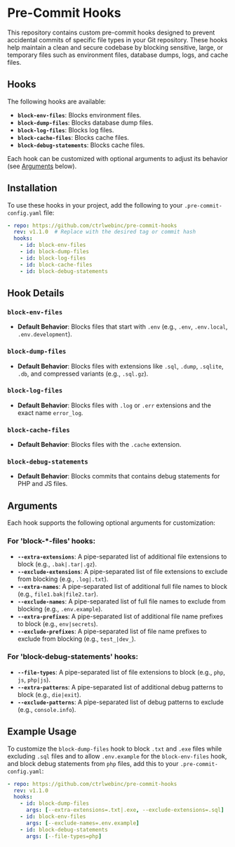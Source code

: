 # Pre-Commit Hooks

This repository contains custom pre-commit hooks designed to prevent accidental commits of specific file types in your Git repository. These hooks help maintain a clean and secure codebase by blocking sensitive, large, or temporary files such as environment files, database dumps, logs, and cache files.

## Hooks

The following hooks are available:

- **`block-env-files`**: Blocks environment files.
- **`block-dump-files`**: Blocks database dump files.
- **`block-log-files`**: Blocks log files.
- **`block-cache-files`**: Blocks cache files.
- **`block-debug-statements`**: Blocks cache files.

Each hook can be customized with optional arguments to adjust its behavior (see [Arguments](#arguments) below).

## Installation

To use these hooks in your project, add the following to your `.pre-commit-config.yaml` file:

```yaml
- repo: https://github.com/ctrlwebinc/pre-commit-hooks
  rev: v1.1.0  # Replace with the desired tag or commit hash
  hooks:
    - id: block-env-files
    - id: block-dump-files
    - id: block-log-files
    - id: block-cache-files
    - id: block-debug-statements
```

## Hook Details

### `block-env-files`
- **Default Behavior**: Blocks files that start with `.env` (e.g., `.env`, `.env.local`, `.env.development`).

### `block-dump-files`
- **Default Behavior**: Blocks files with extensions like `.sql`, `.dump`, `.sqlite`, `.db`, and compressed variants (e.g., `.sql.gz`).

### `block-log-files`
- **Default Behavior**: Blocks files with `.log` or `.err` extensions and the exact name `error_log`.

### `block-cache-files`
- **Default Behavior**: Blocks files with the `.cache` extension.

### `block-debug-statements`
- **Default Behavior**: Blocks commits that contains debug statements for PHP and JS files.

## Arguments

Each hook supports the following optional arguments for customization:

### For 'block-*-files' hooks:
- **`--extra-extensions`**: A pipe-separated list of additional file extensions to block (e.g., `.bak|.tar|.gz`).
- **`--exclude-extensions`**: A pipe-separated list of file extensions to exclude from blocking (e.g., `.log|.txt`).
- **`--extra-names`**: A pipe-separated list of additional full file names to block (e.g., `file1.bak|file2.tar`).
- **`--exclude-names`**: A pipe-separated list of full file names to exclude from blocking (e.g., `.env.example`).
- **`--extra-prefixes`**: A pipe-separated list of additional file name prefixes to block (e.g., `env|secrets`).
- **`--exclude-prefixes`**: A pipe-separated list of file name prefixes to exclude from blocking (e.g., `test_|dev_`).

### For 'block-debug-statements' hooks:
- **`--file-types`**: A pipe-separated list of file extensions to block (e.g., `php`, `js`, `php|js`).
- **`--extra-patterns`**: A pipe-separated list of additional debug patterns to block (e.g., `die|exit`).
- **`--exclude-patterns`**: A pipe-separated list of debug patterns to exclude (e.g., `console.info`).

## Example Usage

To customize the `block-dump-files` hook to block `.txt` and `.exe` files while excluding `.sql` files and to allow `.env.example` for the `block-env-files` hook,
and block debug statements from `php` files, add this to your `.pre-commit-config.yaml`:

```yaml
- repo: https://github.com/ctrlwebinc/pre-commit-hooks
  rev: v1.1.0
  hooks:
    - id: block-dump-files
      args: [--extra-extensions=.txt|.exe, --exclude-extensions=.sql]
    - id: block-env-files
      args: [--exclude-names=.env.example]
    - id: block-debug-statements
      args: [--file-types=php]
```